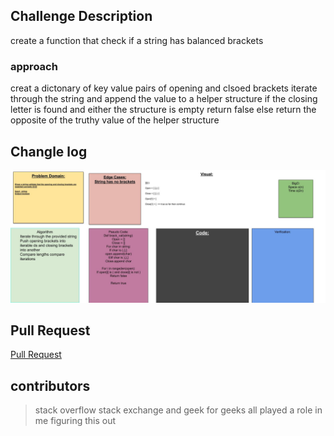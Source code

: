 
## Challenge Description
create a function that check if a string has balanced brackets


### approach
creat a dictonary of key value pairs of opening and clsoed brackets iterate through the string and append the  value to a helper structure if the closing letter is found and either the structure is empty return false else return the opposite of the truthy value of the helper structure


## Changle log

![whiteboard](wb.jpg)

## Pull Request

[Pull Request](https://github.com/bjgman12/data-structures-and-algorithms/pull/35)

## contributors 
> stack overflow stack exchange and geek for geeks all played a role in me figuring this out